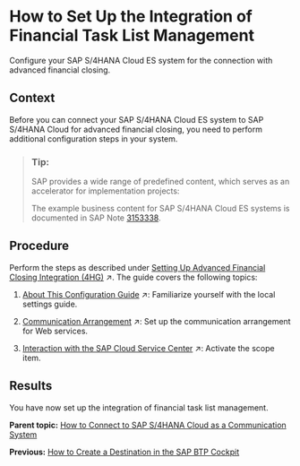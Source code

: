 <!-- loio24140e9cc08d488a97194a56d04ba6f5 -->

# How to Set Up the Integration of Financial Task List Management

Configure your SAP S/4HANA Cloud ES system for the connection with advanced financial closing.



## Context

Before you can connect your SAP S/4HANA Cloud ES system to SAP S/4HANA Cloud for advanced financial closing, you need to perform additional configuration steps in your system.

> ### Tip:  
> SAP provides a wide range of predefined content, which serves as an accelerator for implementation projects:
> 
> The example business content for SAP S/4HANA Cloud ES systems is documented in SAP Note [3153338](https://launchpad.support.sap.com/#/notes/3153338).



<a name="loio24140e9cc08d488a97194a56d04ba6f5__steps_e2z_jf4_3rb"/>

## Procedure

Perform the steps as described under [Setting Up Advanced Financial Closing Integration (4HG)](https://help.sap.com/viewer/7a732dca39e2412cb8661b769277bcbb/SHIP/en-US/448c1997a9a44071bba9aa91d4bd82af.html "") :arrow_upper_right:. The guide covers the following topics:

1.  [About This Configuration Guide](https://help.sap.com/viewer/7a732dca39e2412cb8661b769277bcbb/SHIP/en-US/448c1997a9a44071bba9aa91d4bd82af.html "") :arrow_upper_right:: Familiarize yourself with the local settings guide.

2.  [Communication Arrangement](https://help.sap.com/viewer/7a732dca39e2412cb8661b769277bcbb/SHIP/en-US/46e4c38b9dd448749d575a0c65ec98c7.html "Activate the communication arrangement required for communication with Web services.") :arrow_upper_right:: Set up the communication arrangement for Web services.

3.  [Interaction with the SAP Cloud Service Center](https://help.sap.com/viewer/7a732dca39e2412cb8661b769277bcbb/SHIP/en-US/fb6a85ddaf1a496db89938914b217792.html "Request the activation of the scope item.") :arrow_upper_right:: Activate the scope item.




<a name="loio24140e9cc08d488a97194a56d04ba6f5__result_pfh_vf4_3rb"/>

## Results

You have now set up the integration of financial task list management.

**Parent topic:** [How to Connect to SAP S/4HANA Cloud as a Communication System](how-to-connect-to-sap-s-4hana-cloud-as-a-communication-system-d45dd6b.md "Connect to your financial cloud system to retrieve information about organizational units, the factory calendar, and so on.")

**Previous:** [How to Create a Destination in the SAP BTP Cockpit](how-to-create-a-destination-in-the-sap-btp-cockpit-6e94409.md "Create a destination for your SAP S/4HANA Cloud ES system in your SAP BTP cockpit.")

